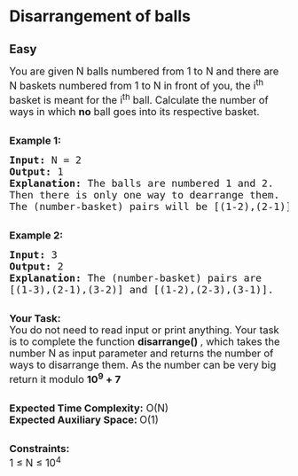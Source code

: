 # Disarrangement of balls
## Easy
<div class="problems_problem_content__Xm_eO"><p><span style="font-size: 18px;">You are given N balls numbered from 1 to N and there are N baskets numbered from 1 to N in front of you, the i<sup>th</sup> basket is meant for the i<sup>th</sup> ball. Calculate the number of ways in which <strong>no</strong>&nbsp;ball&nbsp;goes into its&nbsp;respective basket.</span></p>
<p><br><strong><span style="font-size: 18px;">Example 1:</span></strong></p>
<pre><span style="font-size: 18px;"><strong>Input:</strong> N = 2
<strong>Output:</strong> 1
<strong>Explanation:</strong> The balls are numbered 1 and 2. 
Then there is only one way to dearrange them. 
The (number-basket) pairs will be [(1-2),(2-1)].</span></pre>
<p><br><strong><span style="font-size: 18px;">Example 2:</span></strong></p>
<pre><span style="font-size: 18px;"><strong>Input:</strong> 3
<strong>Output:</strong> 2
<strong>Explanation:</strong> The (number-basket) pairs are 
[(1-3),(2-1),(3-2)] and [(1-2),(2-3),(3-1)].</span></pre>
<p><br><span style="font-size: 18px;"><strong>Your Task:</strong><br>You do not need to read input or print anything. Your task is to complete the function <strong>disarrange() </strong>, which takes the number N as input parameter and returns the number of ways to disarrange them. As the number can be very big return it modulo <strong>10<sup>9</sup> + 7</strong></span></p>
<p><br><span style="font-size: 18px;"><strong>Expected Time Complexity:</strong> O(N)<br><strong>Expected Auxiliary Space: </strong>O(1)</span></p>
<p><br><span style="font-size: 18px;"><strong>Constraints:</strong><br>1 ≤ N ≤ 10<sup>4</sup></span></p></div>